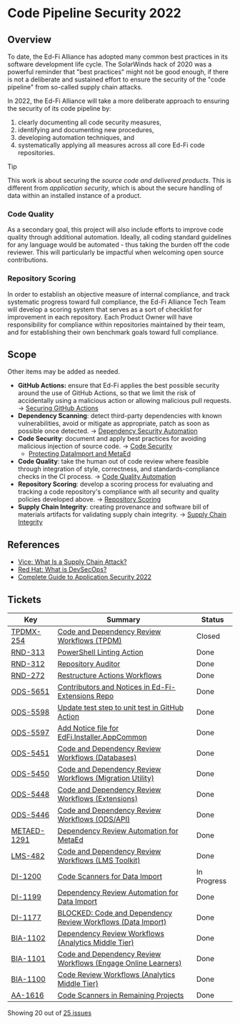 # Code Pipeline Security 2022

## Overview

To date, the Ed-Fi Alliance has adopted many common best practices in its
software development life cycle. The SolarWinds hack of 2020 was a powerful
reminder that "best practices" might not be good enough, if there is not a
deliberate and sustained effort to ensure the security of the "code pipeline"
from so-called supply chain attacks.

In 2022, the Ed-Fi Alliance will take a more deliberate approach to ensuring the
security of its code pipeline by:

1.  clearly documenting all code security measures,
2.  identifying and documenting new procedures,
3.  developing automation techniques, and
4.  systematically applying all measures across all core Ed-Fi code
    repositories.

> [!TIP]
> This work is about securing the *source* *code and delivered products*.
> This is different from *application security*, which is about the secure
> handling of data within an installed instance of a product.

### Code Quality

As a secondary goal, this project will also include efforts to improve code
quality through additional automation. Ideally, all coding standard guidelines
for any language would be automated - thus taking the burden off the code
reviewer. This will particularly be impactful when welcoming open source
contributions.

### Repository Scoring

In order to establish an objective measure of internal compliance, and track
systematic progress toward full compliance, the Ed-Fi Alliance Tech Team will
develop a scoring system that serves as a sort of checklist for improvement in
each repository. Each Product Owner will have responsibility for compliance
within repositories maintained by their team, and for establishing their own
benchmark goals toward full compliance.

## Scope

Other items may be added as needed.

- **GitHub Actions:** ensure that Ed-Fi applies the best possible security
  around the use of GitHub Actions, so that we limit the risk of accidentally
  using a malicious action or allowing malicious pull requests. → [Securing
  GitHub
  Actions](../continuous-integration/guidelines-for-use-of-github-actions.md)
- **Dependency Scanning**: detect third-party dependencies with known
  vulnerabilities, avoid or mitigate as appropriate, patch as soon as possible
  once detected. → [Dependency Security
  Automation](../continuous-integration/distribution-of-binary-packages/README.md)
- **Code Security**: document and apply best practices for avoiding malicious
  injection of source code. → [Code
  Security](../continuous-integration/code-security-guidelines/README.md)
  - [Protecting DataImport and MetaEd](https://edfi.atlassian.net/wiki/spaces/TT/pages/18649937)
- **Code Quality**: take the human out of code review where feasible through
  integration of style, correctness, and standards-compliance checks in the CI
  process. → [Code Quality
  Automation](../continuous-integration/code-quality-automation/README.md)
- **Repository Scoring**: develop a scoring process for evaluating and
  tracking a code repository's compliance with all security and quality
  policies developed above. → [Repository
  Scoring](../continuous-integration/repository-scoring/README.md)
- **Supply Chain Integrity**: creating provenance and software bill of
  materials artifacts for validating supply chain integrity. → [Supply Chain
  Integrity](../continuous-integration/release-workflow-and-supply-chain-security/README.md)

## References

- [Vice: What Is a Supply Chain
  Attack?](https://www.vice.com/en/article/d3y48v/what-is-a-supply-chain-attack)
- [Red Hat: What is
  DevSecOps?](https://www.redhat.com/en/topics/devops/what-is-devsecops)
- [Complete Guide to Application Security
  2022](https://snyk.io/learn/application-security/)

## Tickets

| Key                                                         | Summary                                                                                                    | Status      |
| ----------------------------------------------------------- | ---------------------------------------------------------------------------------------------------------- | ----------- |
| [TPDMX-254](https://tracker.ed-fi.org/browse/TPDMX-254)     | [Code and Dependency Review Workflows (TPDM)](https://tracker.ed-fi.org/browse/TPDMX-254)                  | Closed      |
| [RND-313](https://tracker.ed-fi.org/browse/RND-313)         | [PowerShell Linting Action](https://tracker.ed-fi.org/browse/RND-313)                                      | Done        |
| [RND-312](https://tracker.ed-fi.org/browse/RND-312)         | [Repository Auditor](https://tracker.ed-fi.org/browse/RND-312)                                             | Done        |
| [RND-272](https://tracker.ed-fi.org/browse/RND-272)         | [Restructure Actions Workflows](https://tracker.ed-fi.org/browse/RND-272)                                  | Done        |
| [ODS-5651](https://tracker.ed-fi.org/browse/ODS-5651)       | [Contributors and Notices in Ed-Fi-Extensions Repo](https://tracker.ed-fi.org/browse/ODS-5651)             | Done        |
| [ODS-5598](https://tracker.ed-fi.org/browse/ODS-5598)       | [Update test step to unit test in GitHub Action](https://tracker.ed-fi.org/browse/ODS-5598)                | Done        |
| [ODS-5597](https://tracker.ed-fi.org/browse/ODS-5597)       | [Add Notice file for EdFi.Installer.AppCommon](https://tracker.ed-fi.org/browse/ODS-5597)                  | Done        |
| [ODS-5451](https://tracker.ed-fi.org/browse/ODS-5451)       | [Code and Dependency Review Workflows (Databases)](https://tracker.ed-fi.org/browse/ODS-5451)              | Done        |
| [ODS-5450](https://tracker.ed-fi.org/browse/ODS-5450)       | [Code and Dependency Review Workflows (Migration Utility)](https://tracker.ed-fi.org/browse/ODS-5450)      | Done        |
| [ODS-5448](https://tracker.ed-fi.org/browse/ODS-5448)       | [Code and Dependency Review Workflows (Extensions)](https://tracker.ed-fi.org/browse/ODS-5448)             | Done        |
| [ODS-5446](https://tracker.ed-fi.org/browse/ODS-5446)       | [Code and Dependency Review Workflows (ODS/API)](https://tracker.ed-fi.org/browse/ODS-5446)                | Done        |
| [METAED-1291](https://tracker.ed-fi.org/browse/METAED-1291) | [Dependency Review Automation for MetaEd](https://tracker.ed-fi.org/browse/METAED-1291)                    | Done        |
| [LMS-482](https://tracker.ed-fi.org/browse/LMS-482)         | [Code and Dependency Review Workflows (LMS Toolkit)](https://tracker.ed-fi.org/browse/LMS-482)             | Done        |
| [DI-1200](https://tracker.ed-fi.org/browse/DI-1200)         | [Code Scanners for Data Import](https://tracker.ed-fi.org/browse/DI-1200)                                  | In Progress |
| [DI-1199](https://tracker.ed-fi.org/browse/DI-1199)         | [Dependency Review Automation for Data Import](https://tracker.ed-fi.org/browse/DI-1199)                   | Done        |
| [DI-1177](https://tracker.ed-fi.org/browse/DI-1177)         | [BLOCKED: Code and Dependency Review Workflows (Data Import)](https://tracker.ed-fi.org/browse/DI-1177)    | Done        |
| [BIA-1102](https://tracker.ed-fi.org/browse/BIA-1102)       | [Dependency Review Workflows (Analytics Middle Tier)](https://tracker.ed-fi.org/browse/BIA-1102)           | Done        |
| [BIA-1101](https://tracker.ed-fi.org/browse/BIA-1101)       | [Code and Dependency Review Workflows (Engage Online Learners)](https://tracker.ed-fi.org/browse/BIA-1101) | Done        |
| [BIA-1100](https://tracker.ed-fi.org/browse/BIA-1100)       | [Code Review Workflows (Analytics Middle Tier)](https://tracker.ed-fi.org/browse/BIA-1100)                 | Done        |
| [AA-1616](https://tracker.ed-fi.org/browse/AA-1616)         | [Code Scanners in Remaining Projects](https://tracker.ed-fi.org/browse/AA-1616)                            | Done        |

Showing 20 out of [25
issues](https://tracker.ed-fi.org/issues/?jql=labels+%3D+cps-2022+&src=confmacro)
